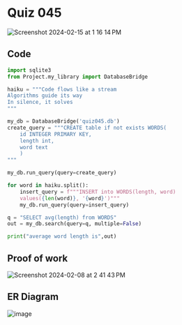 # Quiz 045

<img width="max" alt="Screenshot 2024-02-15 at 1 16 14 PM" src="https://github.com/hasmhib/unit3-2024/assets/142870448/9253304f-48c4-49d9-a487-720b2bba26d8">


## Code

```py
import sqlite3
from Project.my_library import DatabaseBridge

haiku = """Code flows like a stream
Algorithms guide its way
In silence, it solves
"""

my_db = DatabaseBridge('quiz045.db')
create_query = """CREATE table if not exists WORDS(
    id INTEGER PRIMARY KEY, 
    length int, 
    word text
    )
"""

my_db.run_query(query=create_query)

for word in haiku.split():
    insert_query = f"""INSERT into WORDS(length, word)
    values({len(word)}, '{word}')"""
    my_db.run_query(query=insert_query)

q = "SELECT avg(length) from WORDS"
out = my_db.search(query=q, multiple=False)

print("average word length is",out)
```

## Proof of work

<img width="max" alt="Screenshot 2024-02-08 at 2 41 43 PM" src="https://github.com/hasmhib/unit3-2024/assets/142870448/9fe419d8-40f7-4836-8e37-775a5e490cb9">

## ER Diagram
![image](https://github.com/hasmhib/unit3-2024/assets/142870448/d0d371b2-937a-4835-826b-32d79e7c3cc8)


